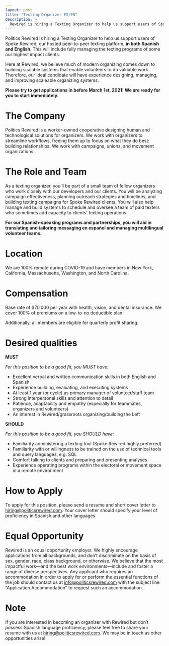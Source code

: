 ```yaml
---
layout: post
title: "Texting Organizer ES/EN"
description: >
  Rewired is hiring a Texting Organizer to help us support users of Spoke Rewired, our hosted peer-to-peer texting platform. This will include fully managing the texting programs of some our highest impact clients.
---
```


Politics Rewired is hiring a Texting Organizer to help us support users of Spoke Rewired, our hosted peer-to-peer texting platform, **in both Spanish and English**. This will include fully managing the texting programs of some our highest impact clients.

Here at Rewired, we believe much of modern organizing comes down to building scalable systems that enable volunteers to do valuable work. Therefore, our ideal candidate will have experience designing, managing, and improving scaleable organizing systems.

**Please try to get applications in before March 1st, 2021! We are ready for you to start immediately.**

# The Company

Politics Rewired is a worker-owned cooperative designing human and technological solutions for organizers. We work with organizers to streamline workflows, freeing them up to focus on what they do best: building relationships. We work with campaigns, unions, and movement organizations.

# The Role and Team

As a texting organizer, you’ll be part of a small team of fellow organizers who work closely with our developers and our clients. You will be analyzing campaign effectiveness, planning outreach strategies and timelines, and building texting campaigns for Spoke Rewired clients. You will also help manage and build systems to schedule and oversee a team of paid texters who sometimes add capacity to clients' texting operations. 

**For our Spanish-speaking programs and partnerships, you will aid in translating and tailoring messaging en español and managing multilingual volunteer teams.**

# Location

We are 100% remote during COVID-19 and have members in New York, California, Massachusetts, Washington, and North Carolina.

# Compensation

Base rate of $70,000 per year with health, vision, and dental insurance. We cover 100% of premiums on a low-to-no deductible plan.

Additionally, all members are eligible for quarterly profit sharing.

# Desired qualities

**MUST**

_For this position to be a good fit, you MUST have:_

- Excellent verbal and written communication skills in both English and Spanish
- Experience building, evaluating, and executing systems
- At least 1 year (or cycle) as primary manager of volunteer/staff team
- Strong interpersonal skills and attention to detail
- Patience, adaptability and empathy (especially for teammates, organizers and volunteers)
- An interest in Rewired/grassroots organizing/building the Left

**SHOULD**

_For this position to be a good fit, you SHOULD have:_

- Familiarity administering a texting tool (Spoke Rewired highly preferred)
- Familiarity with or willingness to be trained on the use of technical tools and query languages, e.g. SQL
- Comfort talking to clients and preparing and presenting analyses
- Experience operating programs within the electoral or movement space in a remote environment

# How to Apply

To apply for this position, please send a resume and short cover letter to [hiring@politicsrewired.com](mailto:hiring@politicsrewired.com). Your cover letter should specify your level of proficiency in Spanish and other languages.

# Equal Opportunity

Rewired is an equal opportunity employer. We highly encourage applications from all backgrounds, and don’t discriminate on the basis of sex, gender, race, class background, or otherwise. We believe that the most impactful work—and the best work environments—include and foster a range of diverse perspectives. Any applicant who requires an accommodation in order to apply for or perform the essential functions of the job should contact us at [info@politicsrewired.com](mailto:info@politicsrewired.com) with the subject line “Application Accommodation” to request such an accommodation.

# Note

If you are interested in becoming an organizer with Rewired but don’t possess Spanish language proficiency, please feel free to share your resume with us at [hiring@politicsrewired.com](mailto:hiring@politicsrewired.com). We may be in touch as other opportunities arise!